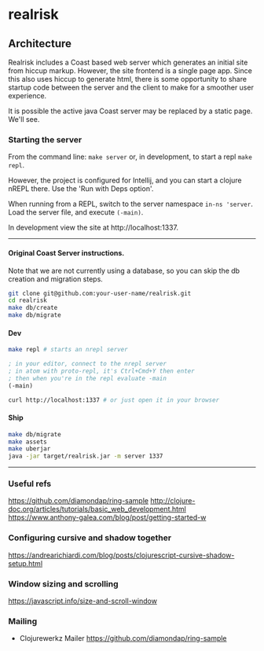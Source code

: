 # realrisk


## Architecture
Realrisk includes a Coast based web server which generates an initial site from hiccup markup. However, the site frontend is a single page app. Since this also uses hiccup to generate html, there is some opportunity to share startup code between the server and the client to make for a smoother user experience.

It is possible the active java Coast server may be replaced by a static page. We'll see. 

### Starting the server
From the command line:
```make server```
or, in development, to start a repl
```make repl```.

However, the project is configured for Intellij, and you can start a clojure
nREPL there. Use the 'Run with Deps option'.

When running from a REPL, switch to the server namespace ```in-ns 'server```.
Load the server file, and execute ```(-main)```.

In development view the site at http://localhost:1337.

***

#### Original Coast Server instructions.  

Note that we are not currently using a database, so you can skip the db creation and migration steps.

```bash
git clone git@github.com:your-user-name/realrisk.git
cd realrisk
make db/create
make db/migrate
```

#### Dev

```bash
make repl # starts an nrepl server
```

```clojure
; in your editor, connect to the nrepl server
; in atom with proto-repl, it's Ctrl+Cmd+Y then enter
; then when you're in the repl evaluate -main
(-main)
```

```bash
curl http://localhost:1337 # or just open it in your browser
```

#### Ship
```bash
make db/migrate
make assets
make uberjar
java -jar target/realrisk.jar -m server 1337
```

***

### Useful refs
https://github.com/diamondap/ring-sample
http://clojure-doc.org/articles/tutorials/basic_web_development.html
https://www.anthony-galea.com/blog/post/getting-started-w

### Configuring cursive and shadow together
https://andrearichiardi.com/blog/posts/clojurescript-cursive-shadow-setup.html

### Window sizing and scrolling
https://javascript.info/size-and-scroll-window

### Mailing
* Clojurewerkz Mailer https://github.com/diamondap/ring-sample